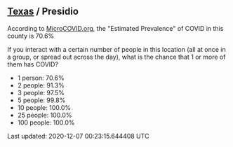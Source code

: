 
## [Texas](/united-states/texas) / Presidio

According to [MicroCOVID.org](http://microcovid.org),
the "Estimated Prevalence" of COVID in this county is 70.6%

If you interact with a certain number of people in this location
(all at once in a group, or spread out across the day), what is the chance that
1 or more of them has COVID?

- 1 person: 70.6%
- 2 people: 91.3%
- 3 people: 97.5%
- 5 people: 99.8%
- 10 people: 100.0%
- 25 people: 100.0%
- 100 people: 100.0%

Last updated: 2020-12-07 00:23:15.644408 UTC
